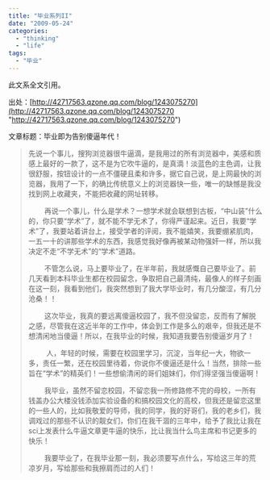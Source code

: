 ```yaml
---
title: "毕业系列II"
date: "2009-05-24"
categories: 
  - "thinking"
  - "life"
tags: 
  - "毕业"
---
```


此文系全文引用。

出处：[http://42717563.qzone.qq.com/blog/1243075270](http://42717563.qzone.qq.com/blog/1243075270 "http://42717563.qzone.qq.com/blog/1243075270")

文章标题：毕业即为告别傻逼年代！

> 先说一个事儿，搜狗浏览器很牛逼滴，是我用过的所有浏览器中，美感和质感上最好的一款了，这不是为它吹牛逼的，是真滴！淡蓝色的主色调，让我很舒服，按钮设计的一点不僵硬且柔和许多，据它自己说，是上网最快的浏览器，我用了一下，的确比传统意义上的浏览器快一些，唯一的缺憾是我没找到网上收藏夹，不能把收藏的网址转移。
> 
>         再说一个事儿，什么是学术？一想学术就会联想到古板，“中山装”什么的，你只要“学术”了，就不能不学无术了，你得严谨起来。近日，我要“学术”了，我要站着讲台上，接受学者的评阅，我不能嬉笑，我要绷紧肌肉，一五一十的讲那些学术的东西，我感觉我好像再被某动物强奸一样，所以我决定不走“不学无术”的“学术”道路。
> 
>         不管怎么说，马上要毕业了，在半年前，我就感慨自己要毕业了。前几天看到本科毕业生都在校园留念，争取把自己最清纯，最像人的样子刻画在这一刻，我看到他们，我突然想到了我大学毕业时，有几分酸涩，有几分沧桑！！
> 
>         这次毕业，我真的要远离傻逼校园了，我不但没留恋，反而有了解脱之感，尽管我在这近半年的工作中，体会到工作是多么的艰辛，但我还是不想清闲地当傻逼！所以，在我毕业的时候，我知道我要告别傻逼岁月了！
> 
>          人，年轻的时候，需要在校园里学习，沉淀，当年纪一大，物欲一多，责任一繁，还在校园里待着，你说你不傻逼还是什么！当然，排除一些旨在“学术”的精英们！一些想偷清闲的哥们姐妹们，你们得坚强当傻逼啊！
> 
>         我毕业，虽然不留恋校园，不留恋我一所修路修不完的母校，一所有钱盖办公大楼没钱添加实验设备的和搞校园文化的高校，但我还是留恋这里的一些人的，比如我敬爱的导师，我的同学，我的好哥们，我的老乡们，我调戏过的那些不认识的靓女们，你们在我干涸的三年中，给予了我比让我在sci上发表什么牛逼文章更牛逼的快乐，比让我当什么鸟主席和书记更多的快乐！
> 
>         我要毕业了，在我毕业那一刻，我必须要写点什么，写给这三年的荒凉岁月，写给那些和我擦肩而过的人们！
